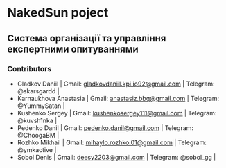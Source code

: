 # NakedSun poject

## Система організації та управління експертними опитуваннями

### Contributors

- Gladkov Danіil | Gmail: gladkovdaniil.kpi.io92@gmail.com  | Telegram: @skarsgardd |
- Karnaukhova Anastasia | Gmail: anastasiz.bbq@gmail.com | Telegram: @YummySatan |
- Kushenko Sergey | Gmail: kushenkosergey111@gmail.com | Telegram: @kuvsh1nka |
- Pedenko Danil | Gmail: pedenko.danil@gmail.com | Telegram: @ChoogaBM |
- Rozhko Mikhail | Gmail: mihaylo.rozhko.01@gmail.com | Telegram: @ymkactive |
- Sobol Denis | Gmail: deesy2203@gmail.com | Telegram: @sobol_gg |
